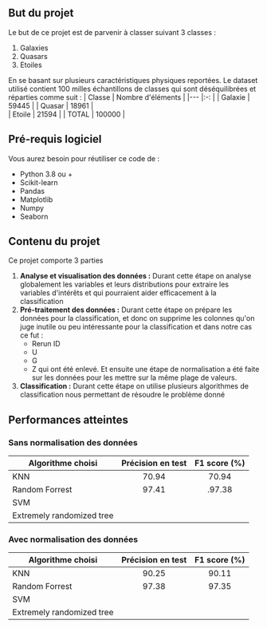 ## But du projet
Le but de ce projet est de parvenir à classer suivant 3 classes : 
1) Galaxies
2) Quasars
3) Etoiles

En se basant sur plusieurs caractéristiques physiques reportées. Le dataset utilisé contient 100 milles échantillons de classes qui sont déséquilibrées et réparties comme suit : 
|   Classe   |   Nombre d'éléments |
|---    |:-:    |
|  Galaxie     |  59445 | 
|  Quasar  |   18961    |   
|  Etoile   |   21594  | 
|  TOTAL   |   100000  | 
## Pré-requis logiciel 
Vous aurez besoin pour réutiliser ce code de : 
- Python 3.8 ou +
- Scikit-learn
- Pandas
- Matplotlib
- Numpy
- Seaborn
## Contenu du projet
Ce projet comporte 3 parties 
1) **Analyse et visualisation des données :** Durant cette étape on analyse globalement les variables et leurs distributions pour extraire les variables d'intérêts et qui pourraient aider efficacement à la classification
2) **Pré-traitement des données :** Durant cette étape on prépare les données pour la classification, et donc on supprime les colonnes qu'on juge inutile ou peu intéressante pour la classification et dans notre cas ce fut : 
    - Rerun ID
    - U
    - G 
    - Z
qui ont été enlevé. Et ensuite une étape de normalisation a été faite sur les données pour les mettre sur la même plage de valeurs. 
3) **Classification :** Durant cette étape on utilise plusieurs algorithmes de classification nous permettant de résoudre le problème donné
## Performances atteintes 
### Sans normalisation des données
|   Algorithme choisi    |   Précision en test|  F1 score (%) |
|---    |:-:    |:-:    |
|   KNN     |  70.94  |   70.94   |
|   Random Forrest   |   97.41   |    .97.38   |
|   SVM   |       |       |
|   Extremely randomized tree   |     |     |
### Avec normalisation des données
|   Algorithme choisi    |   Précision en test|  F1 score (%) |
|---    |:-:    |:-:    |
|   KNN     |  90.25  |   90.11   |
|   Random Forrest   |   97.38   |    97.35   |
|   SVM   |      |        |
|   Extremely randomized tree   |     |     |